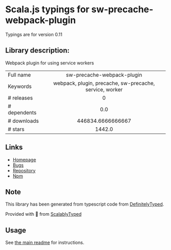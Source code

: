 
# Scala.js typings for sw-precache-webpack-plugin

Typings are for version 0.11

## Library description:
Webpack plugin for using service workers

|                    |                 |
| ------------------ | :-------------: |
| Full name          | sw-precache-webpack-plugin |
| Keywords           | webpack, plugin, precache, sw-precache, service, worker |
| # releases         | 0 |
| # dependents       | 0.0 |
| # downloads        | 446834.6666666667 |
| # stars            | 1442.0 |

## Links
- [Homepage](https://github.com/goldhand/sw-precache-webpack-plugin#readme)
- [Bugs](https://github.com/goldhand/sw-precache-webpack-plugin/issues)
- [Repository](https://github.com/goldhand/sw-precache-webpack-plugin)
- [Npm](https://www.npmjs.com/package/sw-precache-webpack-plugin)
    


## Note
This library has been generated from typescript code from [DefinitelyTyped](https://definitelytyped.org).

Provided with :purple_heart: from [ScalablyTyped](https://github.com/oyvindberg/ScalablyTyped)

## Usage
See [the main readme](../../readme.md) for instructions.


